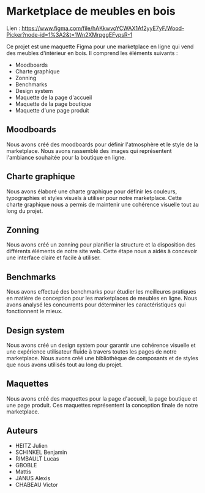 # Marketplace de meubles en bois

Lien : https://www.figma.com/file/hAKkwvoYCWAX1Af2yyE7yF/Wood-Picker?node-id=1%3A2&t=1Wn2XMrpggEFypsR-1

Ce projet est une maquette Figma pour une marketplace en ligne qui vend des meubles d'intérieur en bois. Il comprend les éléments suivants :

- Moodboards
- Charte graphique
- Zonning
- Benchmarks
- Design system
- Maquette de la page d'accueil
- Maquette de la page boutique
- Maquette d'une page produit

## Moodboards

Nous avons créé des moodboards pour définir l'atmosphère et le style de la marketplace. Nous avons rassemblé des images qui représentent l'ambiance souhaitée pour la boutique en ligne.

## Charte graphique

Nous avons élaboré une charte graphique pour définir les couleurs, typographies et styles visuels à utiliser pour notre marketplace. Cette charte graphique nous a permis de maintenir une cohérence visuelle tout au long du projet.

## Zonning

Nous avons créé un zonning pour planifier la structure et la disposition des différents éléments de notre site web. Cette étape nous a aidés à concevoir une interface claire et facile à utiliser.

## Benchmarks

Nous avons effectué des benchmarks pour étudier les meilleures pratiques en matière de conception pour les marketplaces de meubles en ligne. Nous avons analysé les concurrents pour déterminer les caractéristiques qui fonctionnent le mieux.

## Design system

Nous avons créé un design system pour garantir une cohérence visuelle et une expérience utilisateur fluide à travers toutes les pages de notre marketplace. Nous avons créé une bibliothèque de composants et de styles que nous avons utilisés tout au long du projet.

## Maquettes

Nous avons créé des maquettes pour la page d'accueil, la page boutique et une page produit. Ces maquettes représentent la conception finale de notre marketplace.

## Auteurs

- HEITZ Julien
- SCHINKEL Benjamin
- RIMBAULT Lucas 
- GBOBLE  
- Mattis
- JANUS Alexis 
- CHABEAU Victor
